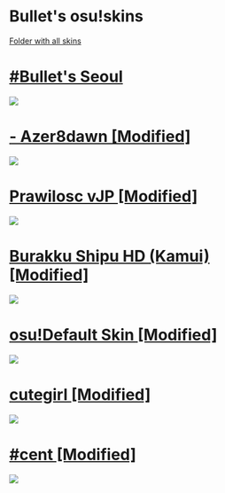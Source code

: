 # Bullet's osu!skins
[Folder with all skins](https://bit.ly/Bullet4fun-skins-folder)


# [#Bullet's Seoul](https://drive.google.com/file/d/1r9UTdKfRMwJda3TWBXZUqjYf3VfSse8y)
![](https://i.imgur.com/1rgaqOD.png)

# [- Azer8dawn [Modified]](https://drive.google.com/file/d/1x_BXyudRx7AQRg7PG6RdWsksFsKvOycj)
![](https://i.imgur.com/zqUCZqc.png)

# [Prawilosc vJP [Modified]](https://drive.google.com/file/d/1TXuPVP9IhoPm_p6Fwxa6_0WrDBVEMFEM)
![](https://i.imgur.com/O2cFnDE.png)

# [Burakku Shipu HD (Kamui) [Modified]](https://drive.google.com/file/d/1DpMtlYW3M3_NST5JZWNBPuvna93taIii)
![](https://i.imgur.com/Axh4XoE.png)

# [osu!Default Skin [Modified]](https://drive.google.com/file/d/12V-mYt1Il12-xer5ZrD9bEz9IEa6Nzps)
![](https://i.imgur.com/xjPMQGx.png)

# [cutegirl [Modified]](https://drive.google.com/file/d/1UmpwjoAPkamNazY2zGZsEtHEPXzoH04R)
![](https://i.imgur.com/vHMv5op.png)


# [#cent [Modified]](https://drive.google.com/file/d/1klGBEtSn77VvvRjP9Be__KHkS1ZFIpDI)
![](https://i.imgur.com/LwRCf15.png)
